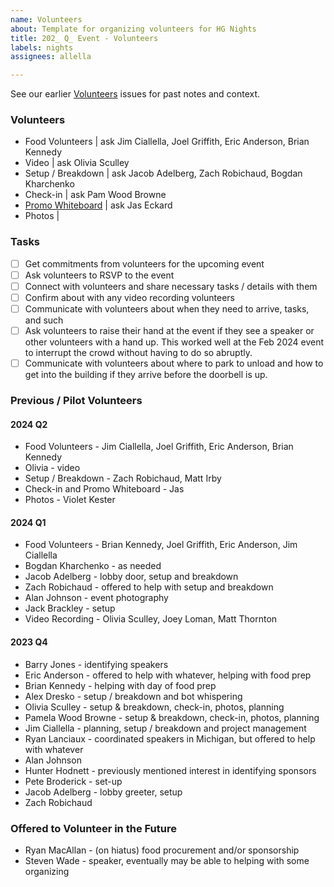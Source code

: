 ```yaml
---
name: Volunteers
about: Template for organizing volunteers for HG Nights
title: 202_ Q_ Event - Volunteers
labels: nights
assignees: allella

---
```


See our earlier [Volunteers](https://github.com/hackgvl/nights/issues?q=volunteers+in%3Atitle+is%3Aissue) issues for past notes and context.

### Volunteers
- Food Volunteers | ask Jim Ciallella, Joel Griffith, Eric Anderson, Brian Kennedy
- Video | ask Olivia Sculley
- Setup / Breakdown | ask Jacob Adelberg, Zach Robichaud, Bogdan Kharchenko
- Check-in | ask Pam Wood Browne
- [Promo Whiteboard](https://github.com/hackgvl/nights/issues?q=whiteboard+in%3Atitle+is%3Aissue) | ask Jas Eckard
- Photos |
 
### Tasks
- [ ] Get commitments from volunteers for the upcoming event
- [ ] Ask volunteers to RSVP to the event
- [ ] Connect with volunteers and share necessary tasks / details with them
- [ ] Confirm about with any video recording volunteers
- [ ] Communicate with volunteers about when they need to arrive, tasks, and such
- [ ] Ask volunteers to raise their hand at the event if they see a speaker or other volunteers with a hand up. This worked well at the Feb 2024 event to interrupt the crowd without having to do so abruptly.
- [ ] Communicate with volunteers about where to park to unload and how to get into the building if they arrive before the doorbell is up.

### Previous / Pilot Volunteers

#### 2024 Q2
- Food Volunteers - Jim Ciallella, Joel Griffith, Eric Anderson, Brian Kennedy
- Olivia - video
- Setup / Breakdown - Zach Robichaud, Matt Irby
- Check-in and Promo Whiteboard - Jas
- Photos - Violet Kester

#### 2024 Q1
- Food Volunteers - Brian Kennedy, Joel Griffith, Eric Anderson, Jim Ciallella
- Bogdan Kharchenko - as needed
- Jacob Adelberg - lobby door, setup and breakdown
- Zach Robichaud - offered to help with setup and breakdown
- Alan Johnson - event photography
- Jack Brackley - setup
- Video Recording - Olivia Sculley, Joey Loman, Matt Thornton

#### 2023 Q4
- Barry Jones - identifying speakers
- Eric Anderson - offered to help with whatever, helping with food prep
- Brian Kennedy - helping with day of food prep
- Alex Dresko - setup / breakdown and bot whispering
- Olivia Sculley - setup & breakdown, check-in, photos, planning
- Pamela Wood Browne - setup & breakdown, check-in, photos, planning
- Jim Ciallella - planning, setup / breakdown and project management
- Ryan Lanciaux - coordinated speakers in Michigan, but offered to help with whatever
- Alan Johnson
- Hunter Hodnett - previously mentioned interest in identifying sponsors
- Pete Broderick - set-up
- Jacob Adelberg - lobby greeter, setup
- Zach Robichaud

### Offered to Volunteer in the Future

- Ryan MacAllan - (on hiatus) food procurement and/or sponsorship
- Steven Wade - speaker, eventually may be able to helping with some organizing
